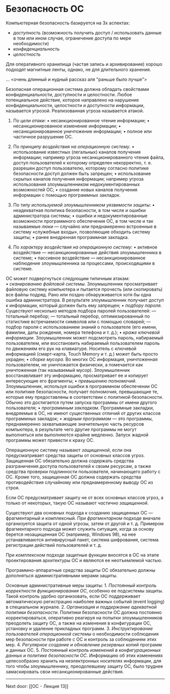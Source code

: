 # Безопасность ОС

Компьютерная безопасность базируется на 3х аспектах:
- *доступность* (возможность получить доступ / использовать данные в том или ином случае, ограничение доступа по мере необходимости)
- *конфиденциальность* 
- *целостность* 

Для оперативного хранилища (частая запись и архивирование) хорошо подходят магнитные ленты, однако, не для длительного хранения. 

... <очень длинный и нудный рассказ аля "раньше было лучше">

Безопасная операционная система должна обладать свойствами конфиденциальности, доступности и целостности. Любое потенциальное действие, которое направлено на нарушение конфиденциальности, целостности и доступности информации, называется угрозой. Реализованная угроза называется атакой.

1. По _цели атаки_: • несанкционированное чтение информации; • несанкционированное изменение информации; • несанкционированное уничтожение информации; • полное или частичное разрушение ОС.

2. По _принципу воздействия на операционную систему_. • использование известных (легальных) каналов получения информации; например угроза несанкционированного чтения файла, доступ пользователей к которому определен некорректно, т. е. разрешен доступ пользователю, которому согласно политике безопасности доступ должен быть запрещен; • использование скрытых каналов получения информации; например угроза использования злоумышленником недокументированных возможностей ОС; • создание новых каналов получения информации с помощью программных закладок.

3. По _типу используемой злоумышленником уязвимости защиты_: • неадекватная политика безопасности, в том числе и ошибки администратора системы; • ошибки и недокументированные возможности программного обеспечения ОС, в том числе и так называемые _люки_ — случайно или преднамеренно встроенные в систему «служебные входы», позволяющие обходить систему защиты; • ранее внедренная программная закладка.

4. По _характеру воздействия на операционную систему_: • активное воздействие — несанкционированные действия злоумышленника в системе; • пассивное воздействие — несанкционированное наблюдение злоумышленника за процессами, происходящими в системе.

ОС может подвергнуться следующим типичным атакам: • _сканированию файловой системы_. Злоумышленник просматривает файловую систему компьютера и пытается прочесть (или скопировать) все файлы подряд. Рано или поздно обнаруживается хотя бы одна ошибка администратора. В результате злоумышленник получает доступ к информации, который должен быть ему запрещен; • _подбору пароля_. Существуют несколько методов подбора паролей пользователей: — тотальный перебор; — тотальный перебор, оптимизированный по статистике встречаемости символов или с помощью словарей; — подбор пароля с использованием знаний о пользователе (его имени, фамилии, даты рождения, номера телефона и т. д.); • _краже ключевой информации_. Злоумышленник может подсмотреть пароль, набираемый пользователем, или восстановить набираемый пользователем пароль по движениям его рук на клавиатуре. Носитель с ключевой информацией (смарт-карта, Touch Memory и т. д.) может быть просто украден; • _сборке мусора_. Во многих ОС информация, уничтоженная пользователем, не уничтожается физически, а помечается как уничтоженная (так называемый мусор). Злоумышленник восстанавливает эту информацию, просматривает ее и копирует интересующие его фрагменты; • _превышению полномочий_. Злоумышленник, используя ошибки в программном обеспечении ОС или политике безопасности, получает полномочия, превышающие те, которые ему предоставлены в соответствии с политикой безопасности. Обычно это достигается путем запуска программы от имени другого пользователя; • _программным закладкам_. Программные закладки, внедряемые в ОС, не имеют существенных отличий от других классов программных закладок; • _жадным программам_ — это программы, преднамеренно захватывающие значительную часть ресурсов компьютера, в результате чего другие программы не могут выполняться или выполняются крайне медленно. Запуск жадной программы может привести к краху ОС.

Операционную систему называют _защищенной_, если она предусматривает средства защиты от основных классов угроз. Защищенная ОС обязательно должна содержать средства разграничения доступа пользователей к своим ресурсам, а также средства проверки подлинности пользователя, начинающего работу с ОС. Кроме того, защищенная ОС должна содержать средства противодействия случайному или преднамеренному выводу ОС из строя.

Если ОС предусматривает защиту не от всех основных классов угроз, а только от некоторых, такую ОС называют _частично защищенной_.

Существуют два основных подхода к созданию защищенных ОС — фрагментарный и комплексный. При _фрагментарном_ подходе вначале организуется защита от одной угрозы, затем от другой и т. д. Примером фрагментарного подхода может служить ситуация, когда за основу берется незащищенная ОС (например, Windows 98), на нее устанавливаются антивирусный пакет, система шифрования, система регистрации действий пользователей и т. д.

При _комплексном_ подходе защитные функции вносятся в ОС на этапе проектирования архитектуры ОС и являются ее неотъемлемой частью.

Программно-аппаратные средства защиты ОС обязательно должны дополняться административными мерами защиты.

Основные административные меры защиты:
   1. _Постоянный контроль корректности функционирования ОС_, особенно ее подсистемы защиты. Такой контроль удобно организовать, если ОС поддерживает автоматическую регистрацию наиболее важных событий (event logging) в специальном журнале. 
   2. _Организация и поддержание адекватной политики безопасности_. Политики безопасности ОС должна постоянно корректироваться, оперативно реагируя на попытки злоумышленников преодолеть защиту ОС, а также на изменения в конфигурации ОС, установку и удаление прикладных программ. 
   3. _Инструктирование пользователей операционной системы_ о необходимости соблюдения мер безопасности при работе с ОС и контроль за соблюдением этих мер. 
   4. _Регулярное создание и обновление резервных копий_ программ и данных ОС. 
   5. _Постоянный контроль изменений в конфигурационных данных и политике безопасности ОС_. Информацию об этих изменениях целесообразно хранить на неэлектронных носителях информации, для того чтобы злоумышленнику, преодолевшему защиту ОС, было труднее замаскировать свои несанкционированные действия.

---

Next door: [[ОС - Лекция 13]]
